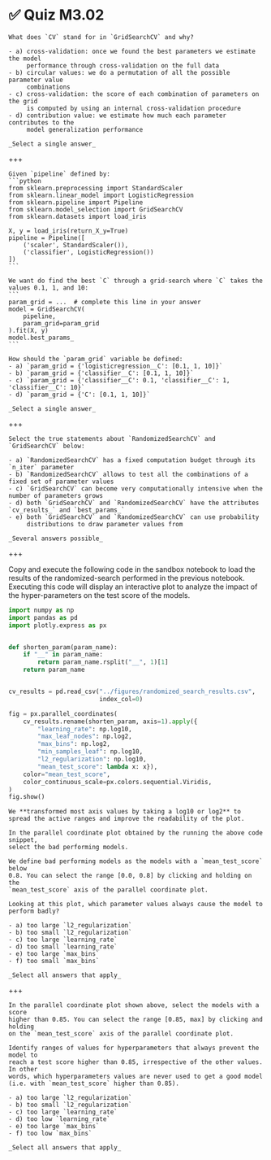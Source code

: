 # ✅ Quiz M3.02

```{admonition} Question
What does `CV` stand for in `GridSearchCV` and why?

- a) cross-validation: once we found the best parameters we estimate the model
     performance through cross-validation on the full data
- b) circular values: we do a permutation of all the possible parameter value
     combinations
- c) cross-validation: the score of each combination of parameters on the grid
     is computed by using an internal cross-validation procedure
- d) contribution value: we estimate how much each parameter contributes to the
     model generalization performance

_Select a single answer_
```

+++

````{admonition} Question
Given `pipeline` defined by:
```python
from sklearn.preprocessing import StandardScaler
from sklearn.linear_model import LogisticRegression
from sklearn.pipeline import Pipeline
from sklearn.model_selection import GridSearchCV
from sklearn.datasets import load_iris

X, y = load_iris(return_X_y=True)
pipeline = Pipeline([
    ('scaler', StandardScaler()),
    ('classifier', LogisticRegression())
])
```

We want do find the best `C` through a grid-search where `C` takes the values 0.1, 1, and 10:
```
param_grid = ...  # complete this line in your answer
model = GridSearchCV(
    pipeline,
    param_grid=param_grid
).fit(X, y)
model.best_params_
```

How should the `param_grid` variable be defined:
- a) `param_grid = {'logisticregression__C': [0.1, 1, 10]}`
- b) `param_grid = {'classifier__C': [0.1, 1, 10]}`
- c) `param_grid = {'classifier__C': 0.1, 'classifier__C': 1, 'classifier__C': 10}`
- d) `param_grid = {'C': [0.1, 1, 10]}`

_Select a single answer_
````

+++

```{admonition} Question
Select the true statements about `RandomizedSearchCV` and `GridSearchCV` below:

- a) `RandomizedSearchCV` has a fixed computation budget through its `n_iter` parameter
- b) `RandomizedSearchCV` allows to test all the combinations of a fixed set of parameter values
- c) `GridSearchCV` can become very computationally intensive when the number of parameters grows
- d) both `GridSearchCV` and `RandomizedSearchCV` have the attributes `cv_results_` and `best_params_`
- e) both `GridSearchCV` and `RandomizedSearchCV` can use probability
     distributions to draw parameter values from

_Several answers possible_
```

+++

Copy and execute the following code in the sandbox notebook to load the results
of the randomized-search performed in the previous notebook. Executing this
code will display an interactive plot to analyze the impact of the
hyper-parameters on the test score of the models.

```python
import numpy as np
import pandas as pd
import plotly.express as px


def shorten_param(param_name):
    if "__" in param_name:
        return param_name.rsplit("__", 1)[1]
    return param_name


cv_results = pd.read_csv("../figures/randomized_search_results.csv",
                         index_col=0)

fig = px.parallel_coordinates(
    cv_results.rename(shorten_param, axis=1).apply({
        "learning_rate": np.log10,
        "max_leaf_nodes": np.log2,
        "max_bins": np.log2,
        "min_samples_leaf": np.log10,
        "l2_regularization": np.log10,
        "mean_test_score": lambda x: x}),
    color="mean_test_score",
    color_continuous_scale=px.colors.sequential.Viridis,
)
fig.show()
```

```{note}
We **transformed most axis values by taking a log10 or log2** to
spread the active ranges and improve the readability of the plot.
```

```{admonition} Question
In the parallel coordinate plot obtained by the running the above code snippet,
select the bad performing models.

We define bad performing models as the models with a `mean_test_score` below
0.8. You can select the range [0.0, 0.8] by clicking and holding on the
`mean_test_score` axis of the parallel coordinate plot.

Looking at this plot, which parameter values always cause the model to perform badly?

- a) too large `l2_regularization`
- b) too small `l2_regularization`
- c) too large `learning_rate`
- d) too small `learning_rate`
- e) too large `max_bins`
- f) too small `max_bins`

_Select all answers that apply_
```

+++

```{admonition} Question
In the parallel coordinate plot shown above, select the models with a score
higher than 0.85. You can select the range [0.85, max] by clicking and holding
on the `mean_test_score` axis of the parallel coordinate plot.

Identify ranges of values for hyperparameters that always prevent the model to
reach a test score higher than 0.85, irrespective of the other values. In other
words, which hyperparameters values are never used to get a good model
(i.e. with `mean_test_score` higher than 0.85).

- a) too large `l2_regularization`
- b) too small `l2_regularization`
- c) too large `learning_rate`
- d) too low `learning_rate`
- e) too large `max_bins`
- f) too low `max_bins`

_Select all answers that apply_
```
